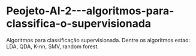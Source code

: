 # Peojeto-AI-2---algoritmos-para-classifica-o-supervisionada
Algoritmos para classificação supervisionada. Dentre os algoritmos estao: LDA, QDA, K-nn, SMV, random forest.
